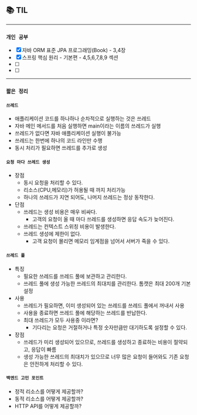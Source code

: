 
## 📚 TIL

---

### `개인 공부`
- [X] 자바 ORM 표준 JPA 프로그래밍(Book) - 3,4장
- [X] 스프링 핵심 원리 - 기본편 - 4,5,6,7,8,9 섹션
- [ ] 
- [ ] 

---
### `짧은 정리`

#### `쓰레드`
- 애플리케이션 코드를 하나하나 순차적으로 실행하는 것은 쓰레드
- 자바 메인 메서드를 처음 실행하면 main이라는 이름의 쓰레드가 실행
- 쓰레드가 없다면 자바 애플리케이션 실행이 불가능
- 쓰레드는 한번에 하나의 코드 라인만 수행
- 동시 처리가 필요하면 쓰레드를 추가로 생성

#### `요청 마다 쓰레드 생성`
- 장점
  - 동시 요청을 처리할 수 있다.
  - 리소스(CPU,메모리)가 허용될 때 까지 처리가능
  - 하나의 쓰레드가 지연 되어도, 나머지 쓰레드는 정상 동작한다.
- 단점
  - 쓰레드는 생성 비용은 매우 비싸다.
    - 고객의 요청이 올 때 마다 쓰레드를 생성하면 응답 속도가 늦어진다.
  - 쓰레드는 컨텍스트 스위칭 비용이 발생한다.
  - 쓰레드 생성에 제한이 없다.
    - 고객 요청이 몰리면 메모리 임계점을 넘어서 서버가 죽을 수 있다.

#### `쓰레드 풀`
- 특징
  - 필요한 쓰레드를 쓰레드 풀에 보관하고 관리한다.
  - 쓰레드 풀에 생성 가능한 쓰레드의 최대치를 관리한다. 톰캣은 최대 200개 기본 설정
- 사용
  - 쓰레드가 필요하면, 이미 생성되어 있는 쓰레드를 쓰레드 풀에서 꺼내서 사용
  - 사용을 종료하면 쓰레드 풀에 해당하는 쓰레드를 반납한다.
  - 최대 쓰레드가 모두 사용중 이라면?
    - 기다리는 요청은 거절하거나 특정 숫자만큼만 대기하도록 설정할 수 있다.
- 장점
  - 쓰레드가 미리 생성되어 있으므로, 쓰레드를 생성하고 종료하는 비용이 절약되고, 응답이 빠름
  - 생성 가능한 쓰레드의 최대치가 있으므로 너무 많은 요청이 들어와도 기존 요청은 안전하게 처리할 수 있다.
 
#### `백엔드 고민 포인트`
- 정적 리소스를 어떻게 제공할까?
- 동적 리소스를 어떻게 제공할까?
- HTTP API를 어떻게 제공할까?